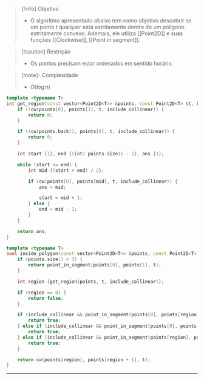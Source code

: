 > [!info] Objetivo
> - O algoritmo apresentado abaixo tem como objetivo descobrir se um ponto $t$ qualquer está estritamente dentro de um polígono estritamente convexo. Ademais, ele utiliza [[Point2D]] e suas funções [[Clockwise]], [[Point in segment]].

> [!caution] Restrição
> - Os pontos precisam estar ordenados em sentido horário.

> [!note]- Complexidade
> - $O(\log n)$

```cpp
template <typename T>
int get_region(const vector<Point2D<T>> &points, const Point2D<T> &t, bool include_collinear = false) {
    if (!cw(points[0], points[1], t, include_collinear)) {
        return 0;
    }

    if (!cw(points.back(), points[0], t, include_collinear)) {
        return 0;
    }

	int start {1}, end {(int) points.size() - 2}, ans {1};

	while (start <= end) {
		int mid {(start + end) / 2};

		if (cw(points[0], points[mid], t, include_collinear)) {
            ans = mid;

			start = mid + 1;
		} else {
			end = mid - 1;
		}
	}

	return ans;
}

template <typename T>
bool inside_polygon(const vector<Point2D<T>> &points, const Point2D<T> &t, bool include_collinear = false) {
    if (points.size() < 3) {
        return point_in_segment(points[0], points[1], t);
    }

	int region {get_region(points, t, include_collinear)};

	if (region == 0) {
		return false;
	}

    if (include_collinear && point_in_segment(points[0], points[region], t)) {
        return true;
    } else if (include_collinear && point_in_segment(points[0], points[region + 1], t)) {
        return true;
    } else if (include_collinear && point_in_segment(points[region], points[region + 1], t)) {
        return true;
    }

	return cw(points[region], points[region + 1], t);
}
```

---